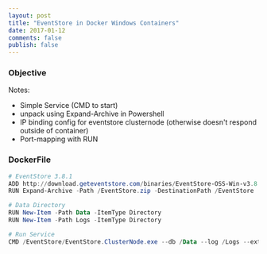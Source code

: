 ```yaml
---
layout: post
title: "EventStore in Docker Windows Containers"
date: 2017-01-12
comments: false
publish: false
---
```

### Objective

Notes:
 * Simple Service (CMD to start)
 * unpack using Expand-Archive in Powershell
 * IP binding config for eventstore clusternode (otherwise doesn't respond outside of container) 
 * Port-mapping with RUN

### DockerFile

``` powershell
# EventStore 3.8.1
ADD http://download.geteventstore.com/binaries/EventStore-OSS-Win-v3.8.1.zip /EventStore.zip
RUN Expand-Archive -Path /EventStore.zip -DestinationPath /EventStore

# Data Directory
RUN New-Item -Path Data -ItemType Directory
RUN New-Item -Path Logs -ItemType Directory

# Run Service
CMD /EventStore/EventStore.ClusterNode.exe --db /Data --log /Logs --ext-ip 0.0.0.0 --ext-http-prefixes 'http://+:2113/' 
```        